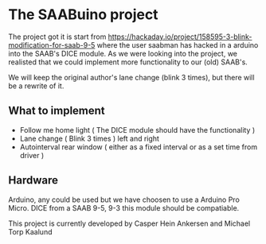 # The SAABuino project

 The project got it is start from https://hackaday.io/project/158595-3-blink-modification-for-saab-9-5 where the user saabman has hacked in a
 arduino into the SAAB's DICE module.
 As we were looking into the project, we realisted that we could implement more
 functionality to our (old) SAAB's.

 We will keep the original author's lane change (blink 3 times), but there will be a rewrite of it.

## What to implement
* Follow me home light ( The DICE module should have the functionality )
* Lane change ( Blink 3 times ) left and right
* Autointerval rear window ( either as a fixed interval or as a set time from driver )

## Hardware
Arduino, any could be used but we have choosen to use a Arduino Pro Micro.
DICE from a SAAB 9-5, 9-3 this module should be compatiable.

This project is currently developed by Casper Hein Ankersen and Michael Torp Kaalund